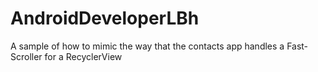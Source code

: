 # AndroidDeveloperLBh
A sample of how to mimic the way that the contacts app handles a Fast-Scroller for a RecyclerView
